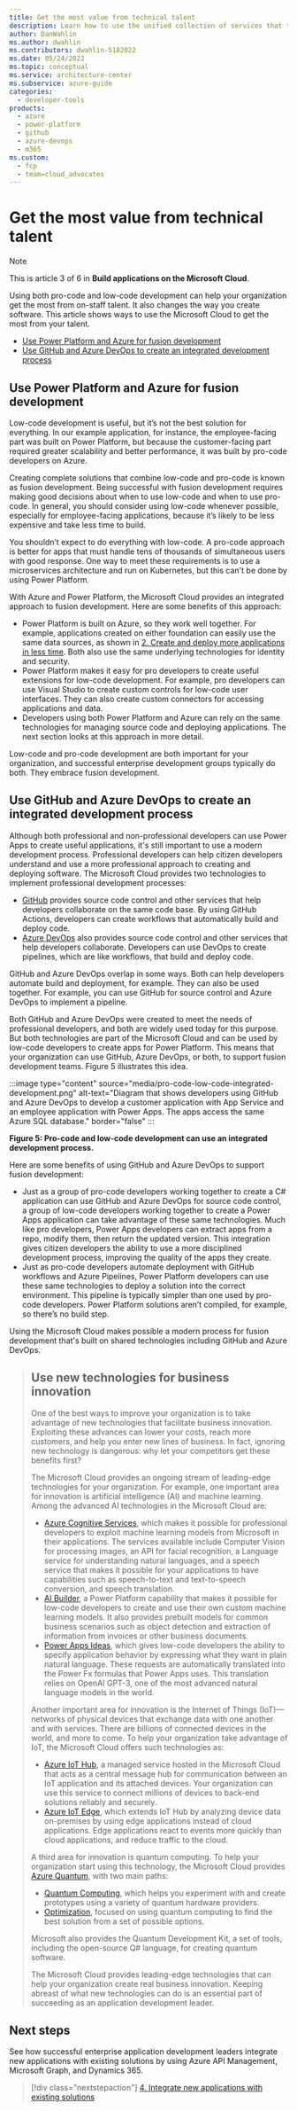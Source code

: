 ```yaml
---
title: Get the most value from technical talent
description: Learn how to use the unified collection of services that the Microsoft Cloud provides to get the most value from technical talent.
author: DanWahlin
ms.author: dwahlin
ms.contributors: dwahlin-5182022
ms.date: 05/24/2022
ms.topic: conceptual
ms.service: architecture-center
ms.subservice: azure-guide
categories:
  - developer-tools
products:
  - azure
  - power-platform
  - github
  - azure-devops
  - m365
ms.custom:
  - fcp
  - team=cloud_advocates
---
```


# Get the most value from technical talent

> [!Note]
> This is article 3 of 6 in **Build applications on the Microsoft Cloud**.

Using both pro-code and low-code development can help your organization get the most from on-staff talent. It also changes the way you create software. This article shows ways to use the Microsoft Cloud to get the most from your talent.

- [Use Power Platform and Azure for fusion development](#use-power-platform-and-azure-for-fusion-development)
- [Use GitHub and Azure DevOps to create an integrated development process](#use-github-and-azure-devops-to-create-an-integrated-development-process)

## Use Power Platform and Azure for fusion development

Low-code development is useful, but it’s not the best solution for everything. In our example application, for instance, the employee-facing part was built on Power Platform, but because the customer-facing part required greater scalability and better performance, it was built by pro-code developers on Azure.

Creating complete solutions that combine low-code and pro-code is known as fusion development. Being successful with fusion development requires making good decisions about when to use low-code and when to use pro-code. In general, you should consider using low-code whenever possible, especially for employee-facing applications, because it’s likely to be less expensive and take less time to build.

You shouldn’t expect to do everything with low-code. A pro-code approach is better for apps that must handle tens of thousands of simultaneous users with good response. One way to meet these requirements is to use a microservices architecture and run on Kubernetes, but this can't be done by using Power Platform.

With Azure and Power Platform, the Microsoft Cloud provides an integrated approach to fusion development. Here are some benefits of this approach:

- Power Platform is built on Azure, so they work well together. For example, applications created on either foundation can easily use the same data sources, as shown in [2. Create and deploy more applications in less time](create-deploy-more-applications-less-time.md). Both also use the same underlying technologies for identity and security.
- Power Platform makes it easy for pro developers to create useful extensions for low-code development. For example, pro developers can use Visual Studio to create custom controls for low-code user interfaces. They can also create custom connectors for accessing applications and data.
- Developers using both Power Platform and Azure can rely on the same technologies for managing source code and deploying applications. The next section looks at this approach in more detail.

Low-code and pro-code development are both important for your organization, and successful enterprise development groups typically do both. They embrace fusion development.

## Use GitHub and Azure DevOps to create an integrated development process

Although both professional and non-professional developers can use Power Apps to create useful applications, it's still important to use a modern development process. Professional developers can help citizen developers understand and use a more professional approach to creating and deploying software. The Microsoft Cloud provides two technologies to implement professional development processes:

- [GitHub](https://docs.github.com/en) provides source code control and other services that help developers collaborate on the same code base. By using GitHub Actions, developers can create workflows that automatically build and deploy code.
- [Azure DevOps](/azure/devops) also provides source code control and other services that help developers collaborate. Developers can use DevOps to create pipelines, which are like workflows, that build and deploy code.

GitHub and Azure DevOps overlap in some ways. Both can help developers automate build and deployment, for example. They can also be used together. For example, you can use GitHub for source control and Azure DevOps to implement a pipeline.

Both GitHub and Azure DevOps were created to meet the needs of professional developers, and both are widely used today for this purpose. But both technologies are part of the Microsoft Cloud and can be used by low-code developers to create apps for Power Platform. This means that your organization can use GitHub, Azure DevOps, or both, to support fusion development teams. Figure 5 illustrates this idea.

:::image type="content" source="media/pro-code-low-code-integrated-development.png" alt-text="Diagram that shows developers using GitHub and Azure DevOps to develop a customer application with App Service and an employee application with Power Apps. The apps access the same Azure SQL database." border="false" :::

**Figure 5: Pro-code and low-code development can use an integrated development process.**

Here are some benefits of using GitHub and Azure DevOps to support fusion development:

- Just as a group of pro-code developers working together to create a C# application can use GitHub and Azure DevOps for source code control, a group of low-code developers working together to create a Power Apps application can take advantage of these same technologies. Much like pro developers, Power Apps developers can extract apps from a repo, modify them, then return the updated version. This integration gives citizen developers the ability to use a more disciplined development process, improving the quality of the apps they create.
- Just as pro-code developers automate deployment with GitHub workflows and Azure Pipelines, Power Platform developers can use these same technologies to deploy a solution into the correct environment. This pipeline is typically simpler than one used by pro-code developers. Power Platform solutions aren’t compiled, for example, so there’s no build step.

Using the Microsoft Cloud makes possible a modern process for fusion development that's built on shared technologies including GitHub and Azure DevOps.

> ## Use new technologies for business innovation
>
> One of the best ways to improve your organization is to take advantage of new technologies that facilitate business innovation. Exploiting these advances can lower your costs, reach more customers, and help you enter new lines of business. In fact, ignoring new technology is dangerous: why let your competitors get these benefits first?
>
> The Microsoft Cloud provides an ongoing stream of leading-edge technologies for your organization. For example, one important area for innovation is artificial intelligence (AI) and machine learning. Among the advanced AI technologies in the Microsoft Cloud are:
>
> - [Azure Cognitive Services](/azure/cognitive-services), which makes it possible for professional developers to exploit machine learning models from Microsoft in their applications. The services available include Computer Vision for processing images, an API for facial recognition, a Language service for understanding natural languages, and a speech service that makes it possible for your applications to have capabilities such as speech-to-text and text-to-speech conversion, and speech translation.
> - [AI Builder](/ai-builder), a Power Platform capability that makes it possible for low-code developers to create and use their own custom machine learning models. It also provides prebuilt models for common business scenarios such as object detection and extraction of information from invoices or other business documents.
> - [Power Apps Ideas](/power-apps/maker/canvas-apps/power-apps-ideas), which gives low-code developers the ability to specify application behavior by expressing what they want in plain natural language. These requests are automatically translated into the Power Fx formulas that Power Apps uses. This translation relies on OpenAI GPT-3, one of the most advanced natural language models in the world.
>
> Another important area for innovation is the Internet of Things (IoT)—networks of physical devices that exchange data with one another and with services. There are billions of connected devices in the world, and more to come. To help your organization take advantage of IoT, the Microsoft Cloud offers such technologies as:
>
> - [Azure IoT Hub](/azure/iot-hub), a managed service hosted in the Microsoft Cloud that acts as a central message hub for communication between an IoT application and its attached devices. Your organization can use this service to connect millions of devices to back-end solutions reliably and securely.
> - [Azure IoT Edge](/azure/iot-edge), which extends IoT Hub by analyzing device data on-premises by using edge applications instead of cloud applications. Edge applications react to events more quickly than cloud applications, and reduce traffic to the cloud.
>
> A third area for innovation is quantum computing. To help your organization start using this technology, the Microsoft Cloud provides [Azure Quantum](/azure/quantum), with two main paths:
>
> - [Quantum Computing](/azure/quantum/overview-understanding-quantum-computing), which helps you experiment with and create prototypes using a variety of quantum hardware providers.
> - [Optimization](/azure/quantum/optimization-overview-introduction), focused on using quantum computing to find the best solution from a set of possible options.
>
> Microsoft also provides the Quantum Development Kit, a set of tools, including the open-source Q# language, for creating quantum software.
>
> The Microsoft Cloud provides leading-edge technologies that can help your organization create real business innovation. Keeping abreast of what new technologies can do is an essential part of succeeding as an application development leader.

## Next steps

See how successful enterprise application development leaders integrate new applications with existing solutions by using Azure API Management, Microsoft Graph, and Dynamics 365.

> [!div class="nextstepaction"]
> [4. Integrate new applications with existing solutions](integrate-new-applications-existing-solutions.md)
